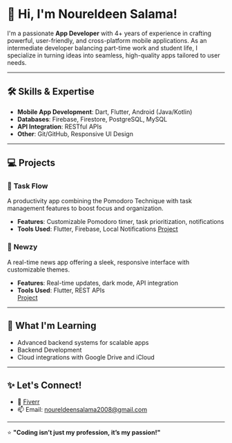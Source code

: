 # 👋 Hi, I'm Noureldeen Salama!

I'm a passionate **App Developer** with 4+ years of experience in crafting powerful, user-friendly, and cross-platform mobile applications. As an intermediate developer balancing part-time work and student life, I specialize in turning ideas into seamless, high-quality apps tailored to user needs.

---

## 🛠 Skills & Expertise
- **Mobile App Development**: Dart, Flutter, Android (Java/Kotlin)
- **Databases**: Firebase, Firestore, PostgreSQL, MySQL
- **API Integration**: RESTful APIs
- **Other**: Git/GitHub, Responsive UI Design

---

## 💻 Projects
### 🚀 **Task Flow**
A productivity app combining the Pomodoro Technique with task management features to boost focus and organization.  
- **Features**: Customizable Pomodoro timer, task prioritization, notifications  
- **Tools Used**: Flutter, Firebase, Local Notifications
[Project]([https://www.fiverr.com/s/bdqjaEN](https://www.fiverr.com/users/n0ureldeen/portfolio/))  

### 📰 **Newzy**
A real-time news app offering a sleek, responsive interface with customizable themes.  
- **Features**: Real-time updates, dark mode, API integration  
- **Tools Used**: Flutter, REST APIs  
[Project]([https://www.fiverr.com/s/bdqjaEN](https://www.fiverr.com/users/n0ureldeen/portfolio/))  


---

## 🌟 What I'm Learning
- Advanced backend systems for scalable apps
- Backend Development
- Cloud integrations with Google Drive and iCloud  

---

## ✨ Let's Connect!
- 💼 [Fiverr](https://www.fiverr.com/s/bdqjaEN)  
- 📫 Email: noureldeensalama2008@gmail.com

---

⭐️ **"Coding isn’t just my profession, it’s my passion!"**
